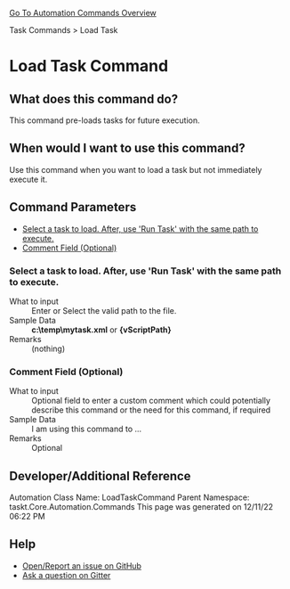 <!--TITLE: Load Task Command -->
<!-- SUBTITLE: a command in the Task Commands group. -->
[Go To Automation Commands Overview](/automation-commands.md)


Task Commands &gt; Load Task


# Load Task Command


## What does this command do?
This command pre-loads tasks for future execution.


## When would I want to use this command?
Use this command when you want to load a task but not immediately execute it.


## Command Parameters
- [Select a task to load. After, use 'Run Task' with the same path to execute.](#param_0)
- [Comment Field (Optional)](#param_1)


<a id="param_0"></a>
### Select a task to load. After, use 'Run Task' with the same path to execute.


<dl>
<dt>What to input</dt><dd>Enter or Select the valid path to the file.</dd>
<dt></dt><dd></dd>
<dt>Sample Data</dt><dd><strong>c:\temp\mytask.xml</strong> or <strong>{vScriptPath}</strong></dd>
<dt>Remarks</dt><dd>(nothing)</dd>
</dl>




<a id="param_1"></a>
### Comment Field (Optional)


<dl>
<dt>What to input</dt><dd>Optional field to enter a custom comment which could potentially describe this command or the need for this command, if required</dd>
<dt></dt><dd></dd>
<dt>Sample Data</dt><dd>I am using this command to ...</dd>
<dt>Remarks</dt><dd>Optional</dd>
</dl>




## Developer/Additional Reference
Automation Class Name: LoadTaskCommand
Parent Namespace: taskt.Core.Automation.Commands
This page was generated on 12/11/22 06:22 PM


## Help
- [Open/Report an issue on GitHub](https://github.com/saucepleez/taskt/issues/new)
- [Ask a question on Gitter](https://gitter.im/taskt-rpa/Lobby)
